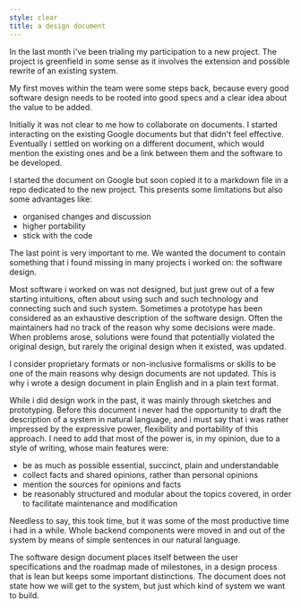```yaml
---
style: clear
title: a design document
---
```


In the last month i've been trialing my participation to a new
project. The project is greenfield in some sense as it involves the
extension and possible rewrite of an existing system.

My first moves within the team were some steps back, because every
good software design needs to be rooted into good specs and a clear
idea about the value to be added.

Initially it was not clear to me how to collaborate on documents. I
started interacting on the existing Google documents but that didn't
feel effective. Eventually i settled on working on a different
document, which would mention the existing ones and be a link between
them and the software to be developed.

I started the document on Google but soon copied it to a markdown file
in a repo dedicated to the new project. This presents some limitations
but also some advantages like:
- organised changes and discussion
- higher portability
- stick with the code

The last point is very important to me. We wanted the document to
contain something that i found missing in many projects i worked on:
the software design.

Most software i worked on was not designed, but just grew out of a few
starting intuitions, often about using such and such technology and
connecting such and such system. Sometimes a prototype has been
considered as an exhaustive description of the software design. Often
the maintainers had no track of the reason why some decisions were
made. When problems arose, solutions were found that potentially
violated the original design, but rarely the original design when it
existed, was updated.

I consider proprietary formats or non-inclusive formalisms or skills
to be one of the main reasons why design documents are not
updated. This is why i wrote a design document in plain English and in
a plain text format.

While i did design work in the past, it was mainly through sketches
and prototyping. Before this document i never had the opportunity to
draft the description of a system in natural language, and i must say
that i was rather impressed by the expressive power, flexibility and
portability of this approach. I need to add that most of the power is,
in my opinion, due to a style of writing, whose main features were:

- be as much as possible essential, succinct, plain and understandable
- collect facts and shared opinions, rather than personal opinions
- mention the sources for opinions and facts
- be reasonably structured and modular about the topics covered, in
  order to facilitate maintenance and modification

Needless to say, this took time, but it was some of the most
productive time i had in a while. Whole backend components were moved
in and out of the system by means of simple sentences in our natural
language.

The software design document places itself between the user
specifications and the roadmap made of milestones, in a design process
that is lean but keeps some important distinctions. The document does
not state how we will get to the system, but just which kind of system
we want to build.
